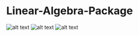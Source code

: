 # Linear-Algebra-Package
![alt text](https://github.com/xhapa/Linear-Algebra-Package/blob/master/img/matrix.gif "Matrix definition")
![alt text](https://github.com/xhapa/Linear-Algebra-Package/blob/master/img/addition.gif "Addition")
![alt text](https://github.com/xhapa/Linear-Algebra-Package/blob/master/img/scalar_mult.gif "Scalar mult")

